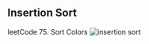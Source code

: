## Insertion Sort
leetCode 75. Sort Colors
![insertion sort](https://github.com/liu2su/leetcode/assets/96462566/4857040d-8e6c-4786-bd50-5c19d120d85d)

